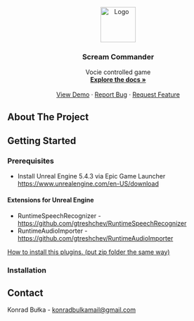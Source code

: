 
<!-- PROJECT LOGO -->
<br />
<div align="center">
  <a href="https://github.com/github_username/repo_name">
    <img src="https://obiektowe.tarkett.pl/media/img/M/TH_3917017_3707017_3708017_3912017_3914017_800_800.jpg" alt="Logo" width="80" height="80">
  </a>

<h3 align="center">Scream Commander</h3>

  <p align="center">
    Vocie controlled game
    <br />
    <a href="https://github.com/github_username/repo_name"><strong>Explore the docs »</strong></a>
    <br />
    <br />
    <a href="https://github.com/github_username/repo_name">View Demo</a>
    ·
    <a href="https://github.com/github_username/repo_name/issues/new?labels=bug&template=bug-report---.md">Report Bug</a>
    ·
    <a href="https://github.com/github_username/repo_name/issues/new?labels=enhancement&template=feature-request---.md">Request Feature</a>
  </p>
</div>

<!-- ABOUT THE PROJECT -->
## About The Project


<!-- GETTING STARTED -->
## Getting Started
### Prerequisites

* Install Unreal Engine 5.4.3 via Epic Game Launcher
<a>https://www.unrealengine.com/en-US/download</a>

#### Extensions for Unreal Engine 
* RuntimeSpeechRecognizer - <a> https://github.com/gtreshchev/RuntimeSpeechRecognizer </a>
* RuntimeAudioImporter - <a>https://github.com/gtreshchev/RuntimeAudioImporter</a>

<a href="https://www.youtube.com/watch?v=BR3Dbi_QGfk">How to install this plugins. (put zip folder the same way)</a>

### Installation



<!-- CONTACT -->
## Contact

Konrad Bułka -  konradbulkamail@gmail.com



